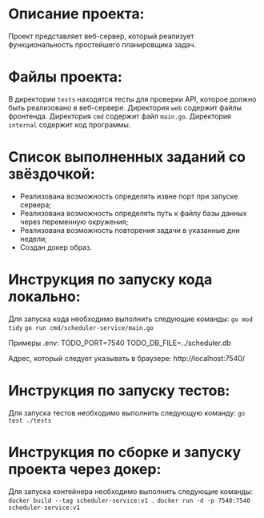 # Описание проекта:
Проект представляет веб-сервер, который реализует функциональность простейшего планировщика задач.

# Файлы проекта:
В директории `tests` находятся тесты для проверки API, которое должно быть реализовано в веб-сервере.
Директория `web` содержит файлы фронтенда.
Директория `cmd` содержит файл `main.go`.
Директория `internal` содержит код программы.

# Список выполненных заданий со звёздочкой:
- Реализована возможность определять извне порт при запуске сервера;
- Реализована возможность определять путь к файлу базы данных через переменную окружения;
- Реализована возможность повторения задачи в указанные дни недели;
- Создан докер образ.


# Инструкция по запуску кода локально:
Для запуска кода необходимо выполнить следующие команды:
`go mod tidy`
`go run cmd/scheduler-service/main.go`

Примеры .env:
TODO_PORT=7540
TODO_DB_FILE=../scheduler.db

Адрес, который следует указывать в браузере:
http://localhost:7540/


# Инструкция по запуску тестов:
Для запуска тестов необходимо выполнить следующую команду:
`go test ./tests`


# Инструкция по сборке и запуску проекта через докер:
Для запуска контейнера необходимо выполнить следующие команды:
`docker build --tag scheduler-service:v1 .`
`docker run -d -p 7540:7540 scheduler-service:v1`
